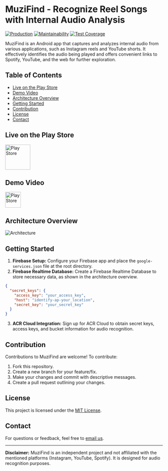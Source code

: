 # MuziFind - Recognize Reel Songs with Internal Audio Analysis

<a href="https://render.com"><img alt="Production" src="https://img.shields.io/badge/production-up-lgreen.svg"/></a>
[![Maintainability](https://api.codeclimate.com/v1/badges/ff1d96175429d4e716d3/maintainability)](https://codeclimate.com/github/mssandeepkamath/muparse-android/maintainability)
[![Test Coverage](https://api.codeclimate.com/v1/badges/ff1d96175429d4e716d3/test_coverage)](https://codeclimate.com/github/mssandeepkamath/muparse-android/test_coverage)

MuziFind is an Android app that captures and analyzes internal audio from various applications, such as Instagram reels and YouTube shorts. It effectively identifies the audio being played and offers convenient links to Spotify, YouTube, and the web for further exploration.

## Table of Contents

- [Live on the Play Store](#live-on-the-play-store)
- [Demo Video](#demo-video)
- [Architecture Overview](#architecture-overview)
- [Getting Started](#getting-started)
- [Contribution](#contribution)
- [License](#license)
- [Contact](#contact)

## Live on the Play Store

<a href="https://play.google.com/store/apps/details?id=com.sandeep.music_recognizer_app&hl=en&gl=US">
    <img alt="Play Store"
        height="80"
        src="https://play.google.com/intl/en_us/badges/images/generic/en_badge_web_generic.png" />
        </a>

## Demo Video

<a href="https://www.youtube.com/watch?v=nNGeyQrl9QY">
    <img alt="Play Store"
        height="50"
        src="https://img.shields.io/badge/YouTube-%23FF0000.svg?style=for-the-badge&logo=YouTube&logoColor=white" />
        </a>

## Architecture Overview

![Architecture](https://github.com/mssandeepkamath/muparse-android/assets/90695071/d3c4feb4-2586-4a4d-b521-6810f61659b3)

## Getting Started

1. **Firebase Setup:** Configure your Firebase app and place the `google-services.json` file at the root directory.
2. **Firebase Realtime Database:** Create a Firebase Realtime Database to store necessary data, as shown in the architecture overview.

```json
{
  "secret_keys": {
    "access_key": "your_access_key",
    "host": "identify-ap-your_location",
    "secret_key": "your_secret_key"
  }
}
```

3. **ACR Cloud Integration:** Sign up for ACR Cloud to obtain secret keys, access keys, and bucket information for audio recognition.

## Contribution

Contributions to MuziFind are welcome! To contribute:

1. Fork this repository.
2. Create a new branch for your feature/fix.
3. Make your changes and commit with descriptive messages.
4. Create a pull request outlining your changes.

## License

This project is licensed under the [MIT License](LICENSE).

## Contact

For questions or feedback, feel free to [email us](mailto:msandeepcip@gmail.com).

---

**Disclaimer:** MuziFind is an independent project and not affiliated with the mentioned platforms (Instagram, YouTube, Spotify). It is designed for audio recognition purposes.
